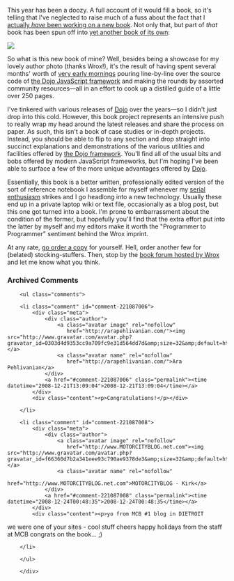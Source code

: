 This year has been a doozy.  A full account of it would fill a book, so it's telling that I've neglected to raise much of a fuss about the fact that I [actually *have* been working on a new book][profjs].  Not only that, but part of *that* book has been spun off into [yet another book of its own][dojobook]:

<a href="http://www.flickr.com/photos/deusx/3119942359/"><img src="http://farm4.static.flickr.com/3117/3119942359_9e5b32fa13.jpg?v=0"></a>

So what is this new book of mine?  Well, besides being a showcase for my lovely author photo (thanks Wrox!), it's the result of having spent several months' worth of [very early mornings][early] pouring line-by-line over the source code of [the Dojo JavaScript framework][dojo] and making the rounds by assorted community resources—all in an effort to cook up a distilled guide of a little over 250 pages.  

I've tinkered with various releases of [Dojo][dojo] over the years—so I didn't just drop into this cold.  However, this book project represents an intensive push to really wrap my head around the latest releases and share the process on paper.  As such, this isn't a book of case studies or in-depth projects.  Instead, you should be able to flip to any section and drop straight into succinct explanations and demonstrations of the various utilities and facilities offered by [the Dojo framework][dojo].  You'll find all of the usual bits and bobs offered by modern JavaScript frameworks, but I'm hoping I've been able to surface a few of the more unique advantages offered by [Dojo][dojo].

Essentially, this book is a better written, professionally edited version of the sort of reference notebook I assemble for myself whenever my [serial enthusiasm][se] strikes and I go headlong into a new technology.  Usually these end up in a private laptop wiki or text file, occasionally as a blog post, but this one got turned into a book.  I'm prone to embarrassment about the condition of the former, but hopefully you'll find that the extra effort put into the latter by myself and my editors make it worth the "Programmer to Programmer" sentiment behind the Wrox imprint.

At any rate, [go order a copy][dojobook] for yourself.  Hell, order another few for (belated) stocking-stuffers.  Then, stop by the [book forum hosted by Wrox][forum] and let me know what you think.

[early]: http://twitter.com/lmorchard/status/744700442
[forum]: http://p2p.wrox.com/book-concise-guide-dojo-isbn-978-0-470-45202-8-431/
[se]: http://decafbad.com/blog/2006/05/26/confessions-of-a-serial-enthusiast
[profjs]: http://www.amazon.com/gp/product/047038459X?ie=UTF8&tag=0xdecafbad01-20&linkCode=as2&camp=1789&c%0D%0Areative=9325&creativeASIN=047038459X
[dojobook]: http://www.amazon.com/gp/product/0470452021?ie=UTF8&tag=0xdecafbad01-20&linkCode=as2&camp=1789&c%0D%0Areative=9325&creativeASIN=0470452021
[dojo]: http://dojotoolkit.org/

<div id="comments" class="comments archived-comments">
            <h3>Archived Comments</h3>
            
        <ul class="comments">
            
        <li class="comment" id="comment-221087006">
            <div class="meta">
                <div class="author">
                    <a class="avatar image" rel="nofollow" 
                       href="http://arapehlivanian.com/"><img src="http://www.gravatar.com/avatar.php?gravatar_id=0303d4d9353cc9a709fc9e31d564dd7d&amp;size=32&amp;default=http://mediacdn.disqus.com/1320279820/images/noavatar32.png"/></a>
                    <a class="avatar name" rel="nofollow" 
                       href="http://arapehlivanian.com/">Ara Pehlivanian</a>
                </div>
                <a href="#comment-221087006" class="permalink"><time datetime="2008-12-21T13:09:04">2008-12-21T13:09:04</time></a>
            </div>
            <div class="content"><p>Congratulations!</p></div>
            
        </li>
    
        <li class="comment" id="comment-221087008">
            <div class="meta">
                <div class="author">
                    <a class="avatar image" rel="nofollow" 
                       href="http://www.MOTORCITYBLOG.net.com"><img src="http://www.gravatar.com/avatar.php?gravatar_id=f66360d7b2a341eee93c790ae9378de3&amp;size=32&amp;default=http://mediacdn.disqus.com/1320279820/images/noavatar32.png"/></a>
                    <a class="avatar name" rel="nofollow" 
                       href="http://www.MOTORCITYBLOG.net.com">MOTORCITYBLOG - Kirk</a>
                </div>
                <a href="#comment-221087008" class="permalink"><time datetime="2008-12-24T00:48:35">2008-12-24T00:48:35</time></a>
            </div>
            <div class="content"><p>yo from MCB #1 blog in DIETROIT
we were one of your sites - cool stuff
cheers happy holidays from the staff at MCB
congrats on the book...
;)</p></div>
            
        </li>
    
        </ul>
    
        </div>
    